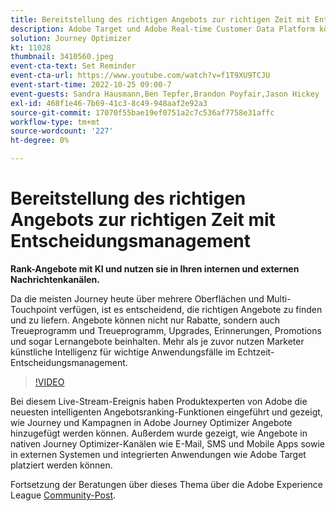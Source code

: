 ```yaml
---
title: Bereitstellung des richtigen Angebots zur richtigen Zeit mit Entscheidungsmanagement
description: Adobe Target und Adobe Real-time Customer Data Platform können integriert werden, um ein personalisierteres Kundenerlebnis zu bieten. In diesem Livestream-Ereignis sehen Sie, wie die Integration dieser beiden Plattformen Unternehmen dabei helfen kann, Daten in Echtzeit zu erfassen und anschließend zielgerichtete Erlebnisse zu erstellen und zu testen. Sehen Sie sich den End-to-End-Prozess dieser leistungsstarken Funktion in einer Live-Demonstration an.
solution: Journey Optimizer
kt: 11028
thumbnail: 3410560.jpeg
event-cta-text: Set Reminder
event-cta-url: https://www.youtube.com/watch?v=f1T9XU9TCJU
event-start-time: 2022-10-25 09:00-7
event-guests: Sandra Hausmann,Ben Tepfer,Brandon Poyfair,Jason Hickey
exl-id: 468f1e46-7b69-41c3-8c49-948aaf2e92a3
source-git-commit: 17070f55bae19ef0751a2c7c536af7758e31affc
workflow-type: tm+mt
source-wordcount: '227'
ht-degree: 0%

---
```


# Bereitstellung des richtigen Angebots zur richtigen Zeit mit Entscheidungsmanagement

**Rank-Angebote mit KI und nutzen sie in Ihren internen und externen Nachrichtenkanälen.**

Da die meisten Journey heute über mehrere Oberflächen und Multi-Touchpoint verfügen, ist es entscheidend, die richtigen Angebote zu finden und zu liefern. Angebote können nicht nur Rabatte, sondern auch Treueprogramm und Treueprogramm, Upgrades, Erinnerungen, Promotions und sogar Lernangebote beinhalten. Mehr als je zuvor nutzen Marketer künstliche Intelligenz für wichtige Anwendungsfälle im Echtzeit-Entscheidungsmanagement.

>[!VIDEO](https://video.tv.adobe.com/v/3410560/?quality=12&learn=on)

Bei diesem Live-Stream-Ereignis haben Produktexperten von Adobe die neuesten intelligenten Angebotsranking-Funktionen eingeführt und gezeigt, wie Journey und Kampagnen in Adobe Journey Optimizer Angebote hinzugefügt werden können.  Außerdem wurde gezeigt, wie Angebote in nativen Journey Optimizer-Kanälen wie E-Mail, SMS und Mobile Apps sowie in externen Systemen und integrierten Anwendungen wie Adobe Target platziert werden können.

Fortsetzung der Beratungen über dieses Thema über die Adobe Experience League [Community-Post](https://experienceleaguecommunities.adobe.com/t5/journey-optimizer-discussions/experience-league-live-post-session-discussion-deliver-the-right/m-p/554802#M55).
